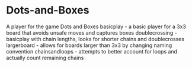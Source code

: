 # Dots-and-Boxes
A player for the game Dots and Boxes
basicplay - a basic player for a 3x3 board that avoids unsafe moves and captures boxes
doublecrossing - basicplay with chain lengths, looks for shorter chains and doublecrosses
largerboard - allows for boards larger than 3x3 by changing naming convention
chainsandloops - attempts to better account for loops and actually count remaining chains